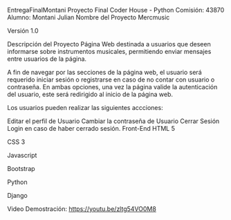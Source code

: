 EntregaFinalMontani
Proyecto Final Coder House - Python
Comisión: 43870
Alumno: Montani Julian
Nombre del Proyecto
Mercmusic

Versión
1.0

Descripción del Proyecto
Página Web destinada a usuarios que deseen informarse sobre instrumentos musicales, permitiendo enviar mensajes entre usuarios de la página.

A fin de navegar por las secciones de la página web, el usuario será requerido iniciar sesión o registrarse en caso de no contar con usuario o contraseña. En ambas opciones, una vez la página valide la autenticación del usuario, este será redirigido al inicio de la página web.

Los usuarios pueden realizar las siguientes accciones:

Editar el perfil de Usuario
Cambiar la contraseña de Usuario
Cerrar Sesión
Login en caso de haber cerrado sesión.
Front-End
HTML 5

CSS 3

Javascript

Bootstrap

Python

Django

Video Demostración:
https://youtu.be/zltg54VO0M8
